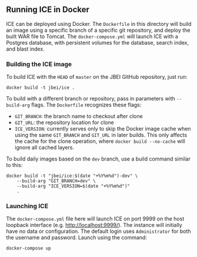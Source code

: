 ## Running ICE in Docker

ICE can be deployed using Docker. The `Dockerfile` in this directory will build an image using a
specific branch of a specific git repository, and deploy the built WAR file to Tomcat. The
`docker-compose.yml` will launch ICE with a Postgres database, with persistent volumes for the
database, search index, and blast index.

### Building the ICE image

To build ICE with the `HEAD` of `master` on the JBEI GitHub repository, just run:

    docker build -t jbei/ice .

To build with a different branch or repository, pass in parameters with `--build-arg` flags. The
`Dockerfile` recognizes these flags:
- `GIT_BRANCH`: the branch name to checkout after clone
- `GIT_URL`: the repository location for clone
- `ICE_VERSION`: currently serves only to skip the Docker image cache when using the same
  `GIT_BRANCH` and `GIT_URL` in later builds. This only affects the cache for the clone operation,
  where `docker build --no-cache` will ignore all cached layers.

To build daily images based on the `dev` branch, use a build command similar to this:

    docker build -t "jbei/ice:$(date "+%Y%m%d")-dev" \
        --build-arg "GIT_BRANCH=dev" \
        --build-arg "ICE_VERSION=$(date "+%Y%m%d")"
        .

### Launching ICE

The `docker-compose.yml` file here will launch ICE on port 9999 on the host loopback interface
(e.g. [http://localhost:9999/](http://localhost:9999/)). The instance will initially have no data
or configuration. The default login uses `Administrator` for both the username and password.
Launch using the command:

    docker-compose up
